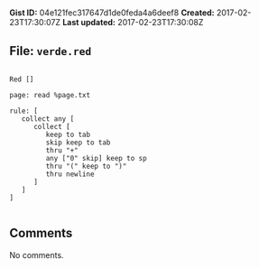 # 

**Gist ID:** 04e121fec317647d1de0feda4a6deef8
**Created:** 2017-02-23T17:30:07Z
**Last updated:** 2017-02-23T17:30:08Z

## File: `verde.red`

```Red
      
Red []
 
page: read %page.txt
 
rule: [
   collect any [
      collect [
         keep to tab
         skip keep to tab
         thru "+"
         any ["0" skip] keep to sp
         thru "(" keep to ")"
         thru newline
      ]
   ]
]
  
```

## Comments

No comments.
